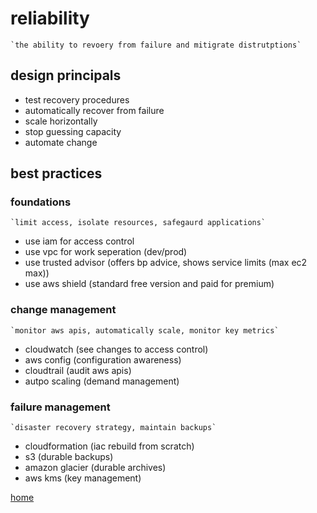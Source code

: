 # reliability

    `the ability to revoery from failure and mitigrate distrutptions`

## design principals

- test recovery procedures
- automatically recover from failure
- scale horizontally
- stop guessing capacity
- automate change

## best practices

### foundations

    `limit access, isolate resources, safegaurd applications`

- use iam for access control
- use vpc for work seperation (dev/prod)
- use trusted advisor (offers bp advice, shows service limits (max ec2 max))
- use aws shield (standard free version and paid for premium)

### change management

    `monitor aws apis, automatically scale, monitor key metrics`

- cloudwatch (see changes to access control)
- aws config (configuration awareness)
- cloudtrail (audit aws apis)
- autpo scaling (demand management)

### failure management

    `disaster recovery strategy, maintain backups`

- cloudformation (iac rebuild from scratch)
- s3 (durable backups)
- amazon glacier (durable archives)
- aws kms (key management)

  
[home](../README.md)